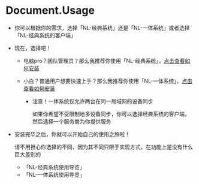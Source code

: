 # Document.Usage
- 你可以根据你的需求，选择「NL-经典系统」还是「NL-一体系统」或者选择「NL-经典系统的客户端」

- 现在，选择吧！

  - 电脑pro？团队管理员？那么我推荐你使用「NL-经典系统」，[点击查看如何安装](/usage/classic_install.md)

  - 小白？普通用户想要快速上手？那么我推荐你使用「NL-一体系统」，[点击查看如何安装](/usage/all-in-one_install.md)

    - 注意！一体系统仅允许两台在同一局域网的设备同步

      如果你希望不受限制地多设备同步，你可以选择经典系统的客户端，然后选择一个服务商为你提供服务

- 安装完毕之后，你就可以开始自己的使用之旅啦！

  请不用担心你选择的不同，因为其不同只限于实现方式，在功能上是没有什么巨大差别的

  - 「NL-经典系统使用导览」
  - 「NL-一体系统使用导览」



